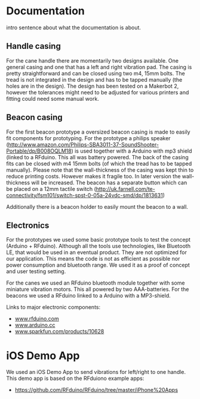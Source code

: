 # Documentation

intro sentence about what the documentation is about.

## Handle casing
For the cane handle there are momentarily two designs available. One general casing and one that has a left and right vibration pad. The casing is pretty straightforward and can be closed using two m4, 15mm bolts. The tread is not integrated in the design and has to be tapped manually (the holes are in the design). The design has been tested on a Makerbot 2, however the tolerances might need to be adjusted for various printers and fitting could need some manual work. 

## Beacon casing
For the first beacon prototype a oversized beacon casing is made to easily fit components for prototyping. For the prototype a philips speaker (http://www.amazon.com/Philips-SBA3011-37-SoundShooter-Portable/dp/B008OQLM18) is used together with a Arduino with mp3 shield (linked to a RFduino. This all was battery powered. The back of the casing fits can be closed with m4 15mm bolts (of which the tread has to be tapped manually). Please note that the wall-thickness of the casing was kept thin to reduce printing costs. However makes it fragile too. In later version the wall-thickness will be increased. 
The beacon has a separate button which can be placed on a 12mm tactile switch (http://uk.farnell.com/te-connectivity/fsm101/switch-spst-0-05a-24vdc-smd/dp/1813631)

Additionally there is a beacon holder to easily mount the beacon to a wall. 

## Electronics

For the prototypes we used some basic prototype tools to test the concept (Arduino + RFduino). Although all the tools use technologies, like Bluetooth LE, that would be used in an eventual product. They are not optimized for our application. This means the code is not as efficient as possible nor power consumption and bluetooth range. We used it as a proof of concept and user testing setting. 

For the canes we used an RFduino bluetooth module together with some miniature vibration motors. This all powered by two AAA-batteries. For the beacons we used a RFduino linked to a Arduino with a MP3-shield. 

Links to major electronic components:
- www.rfduino.com 
- www.arduino.cc
- www.sparkfun.com/products/10628

# iOS Demo App

We used an iOS Demo App to send vibrations for left/right to one handle. This demo app is based on the RFduiono example apps:
- https://github.com/RFduino/RFduino/tree/master/iPhone%20Apps